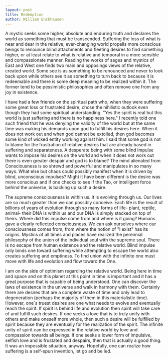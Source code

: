 ```yaml
---
layout: post
title: Redemption
author: William Enckhausen
---
```


A mystic seeks some higher, absolute and enduring truth and declares the world as something that must be transcended.  Suffering the loss of what is near and dear in the relative, ever-changing world propells more conscious beings to renounce blind attachments and fleeting desires to find something higher, or at least relate to what is relative and temporal in a more sensible and compassionate manner.  Reading the works of sages and mystics of East and West one finds two main and opposings views of the relative, created world.  Some see is as something to be renounced and never to look back upon while others see it as something to turn back to because it is redeemable and there is some deep meaning to be realized within it.  The former tend to be pessimistic philosophies and often remove one from any joy in existence.  

I have had a few friends on the spiritual path who, when they were suffering some great loss or frustrated desire, chose the nihilistic outlook even though they had some spiritual understanding.  "Yes the spirit is real but this world is just suffering and there is no happiness here."   I recently told one such friend that he was denying the validity of the world but at the same time was making his demands upon god to fulfill his desires here.  When it does not work out and when god cannot be extolled, then god becomes some kind of wicked entity working against him.  I said that some god is not to blame for the frustration of relative desires that are already based in suffering and separateness.  A desperate being with some blind impulse wants to impose his desires on the world and when it does not work out there is even greater despair and god is to blame?  The mind alienated from Consciousness is so shrewd and powerful and manipulates in so many ways.  What else but chaos could possibly manifest when it is driven by blind, unconscious impulses?  Might it have been different is the desire was more conscious and if one checks to see if the Tao, or intelligent force behind the universe, is backing up such a desire.

The supreme consciousness is within us.  It is evolving through us.  Our lives are so much greater than we can possibly conceive.  Each life is the result of billions of years of evolution through so many forms of life- plant, reptile, animal- their DNA is within us and our DNA is simply stacked on top of theirs.  Where did this impulse come from and where is it going?  Humans gave a clearly reflected consciousness.  We can ask ourselves where our consciousness comes from, from where the notion of "I exist" has its origins.  Mystics of all times and places have realized the perennial philosophy of the union of the individual soul with the supreme soul.  There is no escape from human existence and the relative world.  Blind impulse only binds one toward suffering while attempting to escape the world also creates suffering and emptiness.  To find union with the infinite one must move with life and evolution and flow toward the One.  

I am on the side of optimism regarding the relative world.  Being here in time and space and on this planet at this point in time is important and it has a great purpose that is capable of being understood.  One can discover the laws of existence in the universe and walk in harmony with them.  Certainly there are desires that are a complete waste of time and only lead to degeneration (perhaps the majority of them in this materialistic time).  However, one´s truest desires are one what needs to evolve and eventually reach the spirit.  If spirit is behind life and evolution then spirit will take care of and fulfill such desires.  If one seeks a love that is to truly unify with others and make oneself more whole, then such a desire will be fulfilled by spirit because they are eventually for the realization of the spirit.  The infinite unity of spirit can be expressed in the relative world by love and compassion towards all beings.  If one seeks a lower form of impulsive, selfish love and is frustated and despairs, then that is actually a good thing. It was an impossible situation, anyway.  Hopefully, one can realize how suffering is a self-spun invention, let go and be led.  
